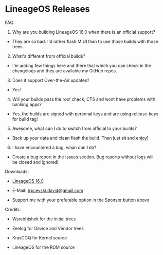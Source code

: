 # LineageOS Releases

FAQ:

1. Why are you building LineageOS 16.0 when there is an official support?

- They are so bad. I'd rather flash MIUI than to use those builds with those trees.

2. What's different from official builds?

- I'm adding few things here and there that which you can check in the changelogs and they are available my GitHub repos.

3. Does it support Over-the-Air updates?

- Yes!

4. Will your builds pass the root check, CTS and wont have problems with banking apps?

- Yes, the builds are signed with personal keys and are using release-keys for build tag!

5. Awesome, what can I do to switch from official to your builds?

- Back up your data and clean flash the build. Then just sit and enjoy!

6. I have encountered a bug, whan can I do?

- Create a bug report in the Issues section. Bug reports without logs will be closed and ignored!

Downloads:

- [LineageOS 16.0](https://github.com/davidtrpcevski/Advanced-LineageOS-Releases/releases)

- E-Mail: trpcevski.david@gmail.com

- Support me with your preferable option in the Sponsor button above

Credits:

- Warabhishek for the initial trees

- Zeelog for Device and Vendor trees

- KrasCGQ for Kernel source

- LineageOS for the ROM source
